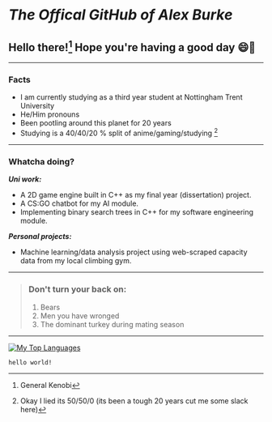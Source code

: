 # ***The Offical GitHub of Alex Burke***

## Hello there![^1] Hope you're having a good day 😄👋
---

### **Facts**
- I am currently studying as a third year student at Nottingham Trent University
- He/Him pronouns
- Been pootling around this planet for 20 years
- Studying is a 40/40/20 % split of anime/gaming/studying [^2]

---
### **Whatcha doing?**
***Uni work:***
- A 2D game engine built in C++ as my final year (dissertation) project.
- A CS:GO chatbot for my AI module.
- Implementing binary search trees in C++ for my software engineering module.

***Personal projects:***
- Machine learning/data analysis project using web-scraped capacity data from my local climbing gym.

---

> ### **Don't turn your back on:**
> 1. Bears
> 2. Men you have wronged
> 3. The dominant turkey during mating season
---

[![My Top Languages](https://github-readme-stats.vercel.app/api/top-langs/?username=Angenx&theme=radical&count_private=true)](https://github.com/anuraghazra/github-readme-stats)

`hello world!`

[^1]: General Kenobi
[^2]: Okay I lied its 50/50/0 (its been a tough 20 years cut me some slack here)
